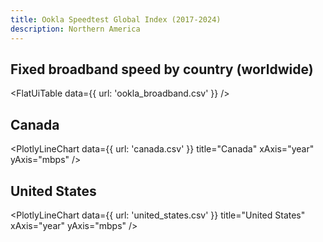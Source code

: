 ```yaml
---
title: Ookla Speedtest Global Index (2017-2024)
description: Northern America
---
```


## Fixed broadband speed by country (worldwide)

<FlatUiTable
  data={{
    url: 'ookla_broadband.csv'
  }}
/>

## Canada

<PlotlyLineChart
  data={{
    url: 'canada.csv'
  }}
  title="Canada"
  xAxis="year"
  yAxis="mbps"
/>

## United States

<PlotlyLineChart
  data={{
    url: 'united_states.csv'
  }}
  title="United States"
  xAxis="year"
  yAxis="mbps"
/>
